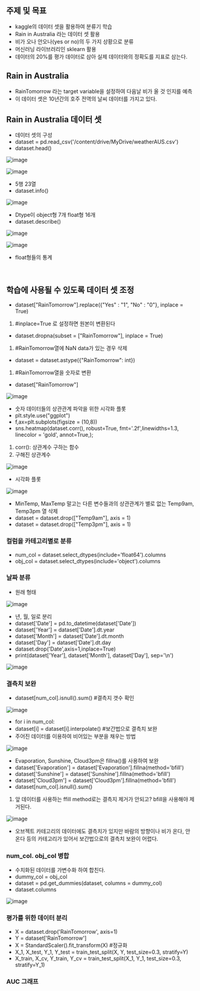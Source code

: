## 주제 및 목표

- kaggle의 데이터 셋을 활용하여 분류기 학습
- Rain in Australia 라는 데이터 셋 활용
- 비가 오나 안오나(yes or no)의 두 가지 상황으로 분류
- 머신러닝 라이브러리인 sklearn 활용
- 데이터의 20%를 평가 데이터로 삼아 실제 데이터와의 정확도를 지표로 삼는다.

## Rain in Australia

-  RainTomorrow 라는 target variable을 설정하여 다음날 비가 올 것 인지를 예측
-  이 데이터 셋은 10년간의 호주 전역의 날씨 데이터를 가지고 있다.

## Rain in Australia 데이터 셋

- 데이터 셋의 구성
- dataset = pd.read_csv('/content/drive/MyDrive/weatherAUS.csv')
- dataset.head()
 
 ![image](https://user-images.githubusercontent.com/77203609/131076170-7ed1b501-23ef-45f3-ade9-1429a67c6bbe.png)
 
 ![image](https://user-images.githubusercontent.com/77203609/131079544-ed38c7f6-412e-4f65-b74b-67d76f6926ee.png)
 
 - 5행 23열
 - dataset.info()

![image](https://user-images.githubusercontent.com/77203609/131078892-97e406bc-ddc7-4cae-a4bd-f5b3131d28e8.png)

- Dtype이 object형 7개 float형 16개
- dataset.describe()

![image](https://user-images.githubusercontent.com/77203609/131079656-00dafe8b-2fd0-48eb-82ce-127722077db7.png)

![image](https://user-images.githubusercontent.com/77203609/131079701-ea3a5dbf-23ea-42af-bc3c-97b2dced7fdd.png)

- float형들의 통계

<br>

## 학습에 사용될 수 있도록 데이터 셋 조정

- dataset["RainTomorrow"].replace({"Yes" : "1", "No" : "0"}, inplace = True) 
1. #inplace=True 로 설정하면 원본이 변환된다
- dataset.dropna(subset = ["RainTomorrow"], inplace = True) 
1. #RainTomorrow열에 NaN data가 있는 경우 삭제 
- dataset = dataset.astype({"RainTomorrow": int}) 
1. #RainTomorrow열을 숫자로 변환
- dataset["RainTomorrow"]

![image](https://user-images.githubusercontent.com/77203609/131077545-3ea49f11-96f2-4ecb-8d2c-a366b8219d05.png)

- 숫자 데이터들의 상관관계 파악을 위한 시각화 플롯
- plt.style.use("ggplot")
- f,ax=plt.subplots(figsize = (10,8))
- sns.heatmap(dataset.corr(), robust=True, fmt='.2f',linewidths=1.3, linecolor = 'gold', annot=True,); 
1. corr(): 상관계수 구하는 함수
2. 구해진 상관계수

![image](https://user-images.githubusercontent.com/77203609/131081653-eba15052-a3c3-4693-84df-2d8202b97649.png)

- 시각화 플롯

![image](https://user-images.githubusercontent.com/77203609/131081748-aa83397e-3119-43a8-bb0d-b191fa25a6cf.png)

- MinTemp, MaxTemp 말고는 다른 변수들과의 상관관계가 별로 없는 Temp9am, Temp3pm 열 삭제
- dataset = dataset.drop(["Temp9am"], axis = 1)
- dataset = dataset.drop(["Temp3pm"], axis = 1)

### 컬럼을 카테고리별로 분류
- num_col = dataset.select_dtypes(include='float64').columns 
- obj_col = dataset.select_dtypes(include='object').columns

### 날짜 분류

- 원래 형태

![image](https://user-images.githubusercontent.com/77203609/131085969-9b9f45ba-eb85-486d-8af6-c3075a546c27.png)

- 년, 월, 일로 분리
- dataset['Date'] = pd.to_datetime(dataset['Date'])
- dataset['Year'] = dataset['Date'].dt.year
- dataset['Month'] = dataset['Date'].dt.month
- dataset['Day'] = dataset['Date'].dt.day
- dataset.drop('Date',axis=1,inplace=True)
- print(dataset['Year'], dataset['Month'], dataset['Day'], sep='\n')

![image](https://user-images.githubusercontent.com/77203609/131086243-b1fdea17-2276-4692-884f-9803b149126a.png)

### 결측치 보완

- dataset[num_col].isnull().sum() #결측지 갯수 확인

![image](https://user-images.githubusercontent.com/77203609/131086891-4beb9fe1-a982-4963-bd23-547ca0f6d7d4.png)

- for i in num_col:
-   dataset[i] = dataset[i].interpolate() #보간법으로 결측치 보완
- 주어진 데이터를 이용하여 비어있는 부분을 채우는 방법

![image](https://user-images.githubusercontent.com/77203609/131087159-556c0185-f343-44d9-81d2-0f6e7a2383c7.png)

- Evaporation, Sunshine, Cloud3pm은 fillna()를 사용하여 보완
- dataset['Evaporation'] = dataset['Evaporation'].fillna(method='bfill')  
- dataset['Sunshine'] = dataset['Sunshine'].fillna(method='bfill')
- dataset['Cloud3pm'] = dataset['Cloud3pm'].fillna(method='bfill')
- dataset[num_col].isnull().sum()
1. 앞 데이터를 사용하는 ffill method로는 결측지 제거가 안되고? bfill을 사용해야 제거된다.

![image](https://user-images.githubusercontent.com/77203609/131087505-624af6e1-d433-4848-b83a-e01deb236436.png)

- 오브젝트 카테고리의 데이터에도 결측치가 있지만 바람의 방향이나 비가 온다, 안 온다 등의 카테고리가 있어서 보간법으로의 결측치 보완이 어렵다.

### num_col. obj_col 병합

- 수치화된 데이터를 가변수화 하여 합친다.
- dummy_col = obj_col
- dataset = pd.get_dummies(dataset, columns = dummy_col)
- dataset.columns

![image](https://user-images.githubusercontent.com/77203609/131088266-d0e47960-561a-400a-ad55-5eca98f5b7ae.png)

### 평가를 위한 데이터 분리

- X = dataset.drop('RainTomorrow', axis=1)
- Y = dataset['RainTomorrow']
- X = StandardScaler().fit_transform(X) #정규화
- X_1, X_test, Y_1, Y_test = train_test_split(X, Y, test_size=0.3, stratify=Y)
- X_train, X_cv, Y_train, Y_cv = train_test_split(X_1, Y_1, test_size=0.3, stratify=Y_1)

### AUC 그래프

